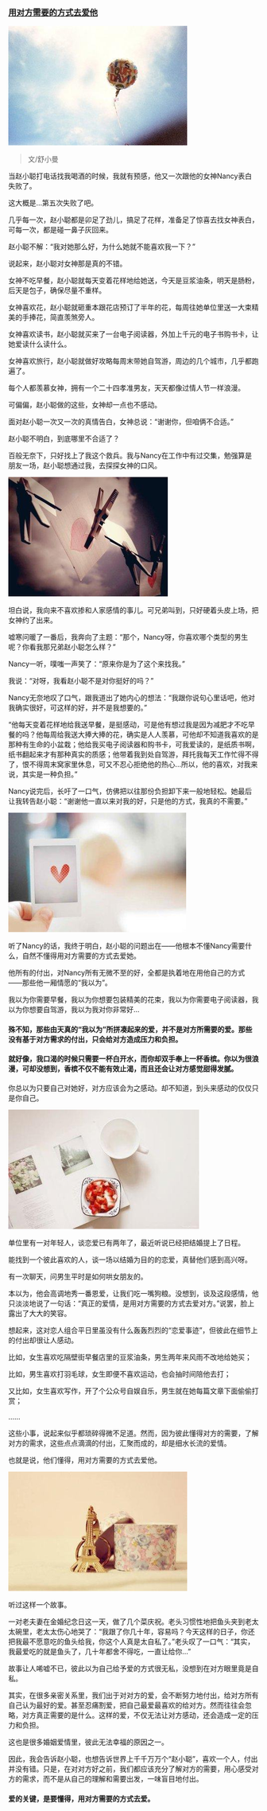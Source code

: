 ### [用对方需要的方式去爱他](http://www.jianshu.com/p/41e39ea126ae)
![](img/用对方需要的方式去爱他.jpg)
>文/舒小曼



当赵小聪打电话找我喝酒的时候，我就有预感，他又一次跟他的女神Nancy表白失败了。

这大概是…第五次失败了吧。

几乎每一次，赵小聪都是卯足了劲儿，搞足了花样，准备足了惊喜去找女神表白，可每一次，都是碰一鼻子灰回来。

赵小聪不解：“我对她那么好，为什么她就不能喜欢我一下？”

说起来，赵小聪对女神那是真的不错。

女神不吃早餐，赵小聪就每天变着花样地给她送，今天是豆浆油条，明天是肠粉，后天是包子，确保尽量不重样。

女神喜欢花，赵小聪就砸重本跟花店预订了半年的花，每周往她单位里送一大束精美的手捧花，简直羡煞旁人。

女神喜欢读书，赵小聪就买来了一台电子阅读器，外加上千元的电子书购书卡，让她爱读什么读什么。

女神喜欢旅行，赵小聪就做好攻略每周末带她自驾游，周边的几个城市，几乎都跑遍了。

每个人都羡慕女神，拥有一个二十四孝准男友，天天都像过情人节一样浪漫。

可偏偏，赵小聪做的这些，女神却一点也不感动。

面对赵小聪一次又一次的真情告白，女神总说：“谢谢你，但咱俩不合适。”

赵小聪不明白，到底哪里不合适了？

百般无奈下，只好找上了我这个救兵。我与Nancy在工作中有过交集，勉强算是朋友一场，赵小聪想通过我，去探探女神的口风。


![](img/用对方需要的方式去爱他2.jpg)

坦白说，我向来不喜欢掺和人家感情的事儿。可兄弟叫到，只好硬着头皮上场，把女神约了出来。

嘘寒问暖了一番后，我奔向了主题：“那个，Nancy呀，你喜欢哪个类型的男生呢？你看我那兄弟赵小聪怎么样？”

Nancy一听，噗嗤一声笑了：“原来你是为了这个来找我。”

我说：“对呀，我看赵小聪不是对你挺好的吗？”

Nancy无奈地叹了口气，跟我道出了她内心的想法：“我跟你说句心里话吧，他对我确实很好，可这样的好，并不是我想要的。”

“他每天变着花样地给我送早餐，是挺感动，可是他有想过我是因为减肥才不吃早餐的吗？他每周给我送大捧大捧的花，确实是人人羡慕，可他却不知道我喜欢的是那种有生命的小盆栽；他给我买电子阅读器和购书卡，可我爱读的，是纸质书啊，纸书翻起来才有那种真实的质感；他带着我到处自驾游，拜托我每天工作忙得不得了，恨不得周末窝家里休息，可又不忍心拒绝他的热心…所以，他的喜欢，对我来说，其实是一种负担。”

Nancy说完后，长吁了一口气，仿佛把以往那份负担卸下来一般地轻松。她最后让我转告赵小聪：“谢谢他一直以来对我的好，只是他的方式，我真的不需要。”


![](img/用对方需要的方式去爱他3.jpg)


听了Nancy的话，我终于明白，赵小聪的问题出在——他根本不懂Nancy需要什么，自然不懂得用对方需要的方式去爱她。

他所有的付出，对Nancy所有无微不至的好，全都是执着地在用他自己的方式——那些他一厢情愿的“我以为”。

我以为你需要早餐，我以为你想要包装精美的花束，我以为你需要电子阅读器，我以为你想要自驾游，我以为我对你非常好…

#### 殊不知，那些由天真的“我以为”所拼凑起来的爱，并不是对方所需要的爱。那些没有基于对方需求的付出，只会给对方造成压力和负担。

#### 就好像，我口渴的时候只需要一杯白开水，而你却双手奉上一杯香槟。你以为很浪漫，可却没想到，香槟不仅不能有效止渴，而且还会让对方感觉甜得发腻。

你总以为只要自己对她好，对方应该会为之感动。却不知道，到头来感动的仅仅只是你自己。


![](img/用对方需要的方式去爱他4.jpg)

单位里有一对年轻人，谈恋爱已有两年了，最近听说已经把结婚提上了日程。

能找到一个彼此喜欢的人，谈一场以结婚为目的的恋爱，真替他们感到高兴呀。

有一次聊天，问男生平时是如何哄女朋友的。

本以为，他会高调地秀一番恩爱，让我们吃一嘴狗粮。没想到，谈及这段感情，他只淡淡地说了一句话：“真正的爱情，是用对方需要的方式去爱对方。”说罢，脸上露出了大大的笑容。

想起来，这对恋人组合平日里虽没有什么轰轰烈烈的“恋爱事迹”，但彼此在细节上的付出却很让人感动。

比如，女生喜欢吃隔壁街早餐店里的豆浆油条，男生两年来风雨不改地给她买；

比如，男生喜欢打羽毛球，女生即便不喜欢运动，也会抽时间陪他去打；

又比如，女生喜欢写作，开了个公众号自娱自乐，男生就在她每篇文章下面偷偷打赏；

……

这些小事，说起来似乎都琐碎得微不足道。然而，因为彼此懂得对方的需要，了解对方的需求，这些点点滴滴的付出，汇聚而成的，却是细水长流的爱情。

也就是说，他们懂得，用对方需要的方式去爱他。


![](img/用对方需要的方式去爱他5.jpg)


听过这样一个故事。

一对老夫妻在金婚纪念日这一天，做了几个菜庆祝。老头习惯性地把鱼头夹到老太太碗里，老太太伤心地哭了：“我跟了你几十年，容易吗？今天这样的日子，你还把我最不愿意吃的鱼头给我，你这个人真是太自私了。”老头叹了一口气：“其实，我最爱吃的就是鱼头了，几十年都舍不得吃，一直让给你…”

故事让人唏嘘不已，彼此以为自己给予爱的方式很无私，没想到在对方眼里竟是自私。

其实，在很多亲密关系里，我们出于对对方的爱，会不断努力地付出，给对方所有自己认为最好的爱。甚至忍痛割爱，把自己最爱最喜欢的给对方。然而往往会忽略，对方真正需要的是什么。这样的爱，不仅无法让对方感动，还会造成一定的压力和负担。

这也是很多婚姻爱情里，彼此无法幸福的原因之一。

因此，我会告诉赵小聪，也想告诉世界上千千万万个“赵小聪”，喜欢一个人，付出并没有错。只是，在对对方好之前，我们都应该充分了解对方的需要，用心感受对方的需求，而不是从自己的理解和需要出发，一味盲目地付出。

#### 爱的关键，是要懂得，用对方需要的方式去爱。
